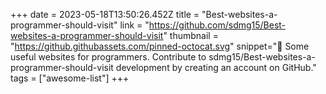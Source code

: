 +++
date = 2023-05-18T13:50:26.452Z
title = "Best-websites-a-programmer-should-visit"
link = "https://github.com/sdmg15/Best-websites-a-programmer-should-visit"
thumbnail = "https://github.githubassets.com/pinned-octocat.svg"
snippet=":link: Some useful websites for programmers. Contribute to sdmg15/Best-websites-a-programmer-should-visit development by creating an account on GitHub."
tags = ["awesome-list"]
+++
